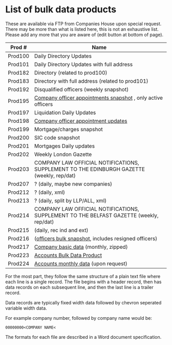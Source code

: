# List of bulk data products
These are available via FTP from Companies House upon special request. 
There may be more than what is listed here, this is not an exhaustive list. 
Please add any more that you are aware of (edit button at bottom of page).

| Prod #  | Name                                                                                      |
|---------|-------------------------------------------------------------------------------------------|
| Prod100 | Daily Directory Updates                                                                   |
| Prod101 | Daily Directory Updates with full address                                                 |
| Prod182 | Directory (related to prod100)                                                            |
| Prod183 | Directory with full address (related to prod101)                                          |
| Prod192 | Disqualified officers (weekly snapshot)                                                   |
| Prod195 | [Company officer appointments snapshot](./officers/)   , only active officers             |
| Prod197 | Liquidation Daily Updates                                                                 |
| Prod198 | [Company officer appointment updates](./officers/update-file/)                            |
| Prod199 | Mortgage/charges snapshot                                                                 |
| Prod200 | SIC code snapshot                                                                         |
| Prod201 | Mortgages Daily updates                                                                   |
| Prod202 | Weekly London Gazette                                                                     |
| Prod203 | COMPANY LAW OFFICIAL NOTIFICATIONS, SUPPLEMENT TO THE EDINBURGH GAZETTE (weekly, rep/dat) |
| Prod207 | ? (daily, maybe new companies)                                                            |
| Prod212 | ? (daily, xml)                                                                            |
| Prod213 | ? (daily, split by LLP/ALL, xml)                                                          |
| Prod214 | COMPANY LAW OFFICIAL NOTIFICATIONS, SUPPLEMENT TO THE BELFAST GAZETTE (weekly, rep/dat)   |
| Prod215 | (daily, rec ind and ext)                                                                  |
| Prod216 | ([officers bulk snapshot](./officers/), includes resigned officers)                       |
| Prod217 | [Company basic data](./companies.md) (monthly, zipped)                                    |
| Prod223 | [Accounts Bulk Data Product](accounts/bulk-file.md)                                       |
| Prod224 | [Accounts monthly data](accounts/bulk-file.md) (upon request)                             |

For the most part, they follow the same structure of a plain text file where each line is a single record. 
The file begins with a header record, then has data records on each subsequent line, and then the last line is a trailer record.

Data records are typically fixed width data followed by chevron seperated variable width data.

For example company number, followed by company name would be:
```
00000000<COMPANY NAME<
```

The formats for each file are described in a Word document specification.
